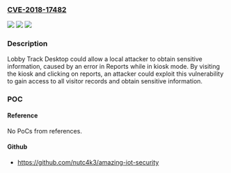 ### [CVE-2018-17482](https://cve.mitre.org/cgi-bin/cvename.cgi?name=CVE-2018-17482)
![](https://img.shields.io/static/v1?label=Product&message=Lobby%20Track%20Desktop&color=blue)
![](https://img.shields.io/static/v1?label=Version&message=n%2Fa&color=blue)
![](https://img.shields.io/static/v1?label=Vulnerability&message=Obtain%20Information&color=brighgreen)

### Description

Lobby Track Desktop could allow a local attacker to obtain sensitive information, caused by an error in Reports while in kiosk mode. By visiting the kiosk and clicking on reports, an attacker could exploit this vulnerability to gain access to all visitor records and obtain sensitive information.

### POC

#### Reference
No PoCs from references.

#### Github
- https://github.com/nutc4k3/amazing-iot-security

